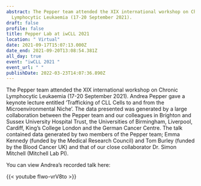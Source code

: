 ```yaml
---
abstract: The Pepper team attended the XIX international workshop on Chronic
  Lymphocytic Leukaemia (17-20 September 2021).
draft: false
profile: false
title: Pepper Lab at iwCLL 2021
location: " Virtual"
date: 2021-09-17T15:07:13.000Z
date_end: 2021-09-20T13:08:54.381Z
all_day: true
event: "iwCLL 2021 "
event_url: " "
publishDate: 2022-03-23T14:07:36.890Z
---
```

The Pepper team attended the XIX international workshop on Chronic Lymphocytic Leukaemia (17-20 September 2021). Andrea Pepper gave a keynote lecture entitled ‘Trafficking of CLL Cells to and from the Microenvironmental Niche’. The data presented was generated by a large collaboration between the Pepper team and our colleagues in Brighton and Sussex University Hospital Trust, the Universities of Birmingham, Liverpool, Cardiff, King’s College London and the German Cancer Centre. The talk contained data generated by two members of the Pepper team; Emma Kennedy (funded by the Medical Research Council) and Tom Burley (funded by the Blood Cancer UK) and that of our close collaborator Dr. Simon Mitchell (Mitchell Lab PI). 

You can view Andrea’s recorded talk here:

{{< youtube fIwo-vrV8to >}}
